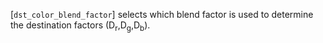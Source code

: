 [`dst_color_blend_factor`] selects which blend factor is used to
determine the destination factors (D<sub>r</sub>,D<sub>g</sub>,D<sub>b</sub>).